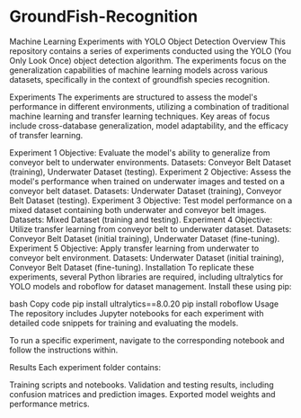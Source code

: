 # GroundFish-Recognition

Machine Learning Experiments with YOLO Object Detection
Overview
This repository contains a series of experiments conducted using the YOLO (You Only Look Once) object detection algorithm. The experiments focus on the generalization capabilities of machine learning models across various datasets, specifically in the context of groundfish species recognition.

Experiments
The experiments are structured to assess the model's performance in different environments, utilizing a combination of traditional machine learning and transfer learning techniques. Key areas of focus include cross-database generalization, model adaptability, and the efficacy of transfer learning.

Experiment 1
Objective: Evaluate the model's ability to generalize from conveyor belt to underwater environments.
Datasets: Conveyor Belt Dataset (training), Underwater Dataset (testing).
Experiment 2
Objective: Assess the model's performance when trained on underwater images and tested on a conveyor belt dataset.
Datasets: Underwater Dataset (training), Conveyor Belt Dataset (testing).
Experiment 3
Objective: Test model performance on a mixed dataset containing both underwater and conveyor belt images.
Datasets: Mixed Dataset (training and testing).
Experiment 4
Objective: Utilize transfer learning from conveyor belt to underwater dataset.
Datasets: Conveyor Belt Dataset (initial training), Underwater Dataset (fine-tuning).
Experiment 5
Objective: Apply transfer learning from underwater to conveyor belt environment.
Datasets: Underwater Dataset (initial training), Conveyor Belt Dataset (fine-tuning).
Installation
To replicate these experiments, several Python libraries are required, including ultralytics for YOLO models and roboflow for dataset management. Install these using pip:

bash
Copy code
pip install ultralytics==8.0.20
pip install roboflow
Usage
The repository includes Jupyter notebooks for each experiment with detailed code snippets for training and evaluating the models.

To run a specific experiment, navigate to the corresponding notebook and follow the instructions within.

Results
Each experiment folder contains:

Training scripts and notebooks.
Validation and testing results, including confusion matrices and prediction images.
Exported model weights and performance metrics.

